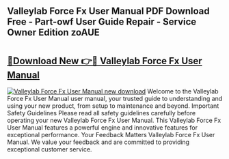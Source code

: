 ## Valleylab Force Fx User Manual PDF Download Free - Part-owf User Guide Repair - Service Owner Edition zoAUE

# <h2><a href="http://bc64888.oget.top/?id=Valleylab+Force+Fx+User+Manual">🔗Download New 👉🔴 Valleylab Force Fx User Manual</a></h2>

[![Valleylab Force Fx User Manual new download](https://i.imgur.com/5g1atiW.png)](http://bc64888.oget.top/?id=Valleylab+Force+Fx+User+Manual)
Welcome to the Valleylab Force Fx User Manual user manual, your trusted guide to understanding and using your new product, from setup to maintenance and beyond. Important Safety Guidelines Please read all safety guidelines carefully before operating your new Valleylab Force Fx User Manual. This Valleylab Force Fx User Manual features a powerful engine and innovative features for exceptional performance. Your Feedback Matters Valleylab Force Fx User Manual. We value your feedback and are committed to providing exceptional customer service.
